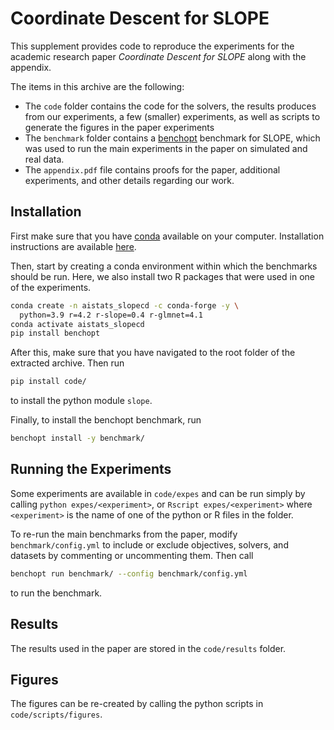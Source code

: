 # Coordinate Descent for SLOPE

This supplement provides code to reproduce the experiments for the academic
research paper _Coordinate Descent for SLOPE_ along with the appendix.

The items in this archive are the following:

- The `code` folder contains the code for the solvers, the results produces from
  our experiments, a few (smaller) experiments, as well as scripts to generate
  the figures in the paper experiments
- The `benchmark` folder contains a [benchopt](https://benchopt.github.io/)
  benchmark for SLOPE, which was used to run the main experiments in the
  paper on simulated and real data.
- The `appendix.pdf` file contains proofs for the paper, additional experiments,
  and other details regarding our work.

## Installation

First make sure that you have
[conda](https://conda.io/projects/conda/en/latest/index.html) available on your
computer. Installation instructions are available
[here](https://conda.io/projects/conda/en/latest/user-guide/install/).

Then, start by creating a conda environment within which the benchmarks should
be run. Here, we also install two R packages that were used in one of the
experiments.

```bash
conda create -n aistats_slopecd -c conda-forge -y \
  python=3.9 r=4.2 r-slope=0.4 r-glmnet=4.1 
conda activate aistats_slopecd
pip install benchopt
```

After this, make sure that you have navigated to the root folder of the
extracted archive. Then run

```bash
pip install code/
```

to install the python module `slope`.

Finally, to install the benchopt benchmark, run

```bash
benchopt install -y benchmark/
```

## Running the Experiments

Some experiments are available in `code/expes` and can be run simply by calling
`python expes/<experiment>`, or `Rscript expes/<experiment>` where
`<experiment>` is the name of one of the python or R files in the folder.

To re-run the main benchmarks from the paper, modify `benchmark/config.yml` to
include or exclude objectives, solvers, and datasets by commenting or
uncommenting them. Then call

```bash
benchopt run benchmark/ --config benchmark/config.yml
```

to run the benchmark.

## Results

The results used in the paper are stored in the `code/results` folder.

## Figures

The figures can be re-created by calling the python scripts in
`code/scripts/figures`.
